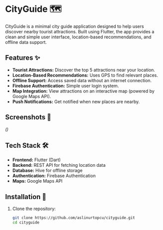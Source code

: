 
# CityGuide 🗺️

CityGuide is a minimal city guide application designed to help users discover nearby tourist attractions. Built using Flutter, the app provides a clean and simple user interface, location-based recommendations, and offline data support. 

## Features ✨
- **Tourist Attractions:** Discover the top 5 attractions near your location.
- **Location-Based Recommendations:** Uses GPS to find relevant places.
- **Offline Support:** Access saved data without an internet connection.
- **Firebase Authentication:** Simple user login system.
- **Map Integration:** View attractions on an interactive map (powered by Google Maps API).
- **Push Notifications:** Get notified when new places are nearby.

## Screenshots 📸
*()*

## Tech Stack 🛠️
- **Frontend:** Flutter (Dart)
- **Backend:** REST API for fetching location data
- **Database:** Hive for offline storage
- **Authentication:** Firebase Authentication
- **Maps:** Google Maps API

## Installation 🚀
1. Clone the repository:
   ```bash
   git clone https://github.com/aslinurtopcu/cityguide.git
   cd cityguide
